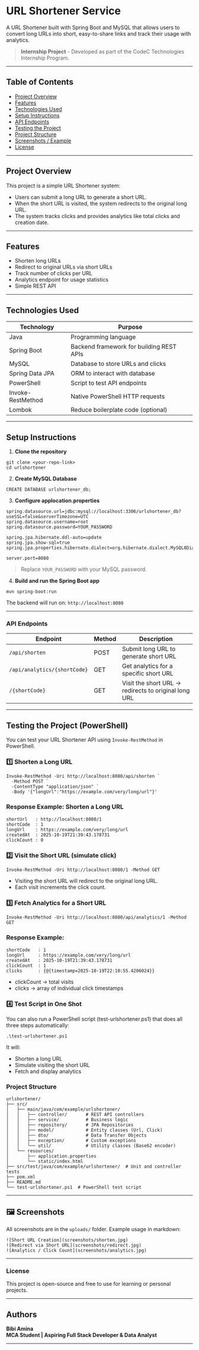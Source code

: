 # URL Shortener Service

A URL Shortener built with Spring Boot and MySQL that allows users to convert long URLs into short, easy-to-share links and track their usage with analytics.
> **Internship Project** - Developed as part of the CodeC Technologies Internship Program.
---

## Table of Contents

- [Project Overview](#project-overview)
- [Features](#features)
- [Technologies Used](#technologies-used)
- [Setup Instructions](#setup-instructions)
- [API Endpoints](#api-endpoints)
- [Testing the Project](#testing-the-project)
- [Project Structure](#project-structure)
- [Screenshots / Example](#screenshots--example)
- [License](#license)

---

## Project Overview

This project is a simple URL Shortener system:

- Users can submit a long URL to generate a short URL.
- When the short URL is visited, the system redirects to the original long URL.
- The system tracks clicks and provides analytics like total clicks and creation date.

---

## Features

- Shorten long URLs
- Redirect to original URLs via short URLs
- Track number of clicks per URL
- Analytics endpoint for usage statistics
- Simple REST API

---

## Technologies Used

| Technology        | Purpose                                  |
|------------------|------------------------------------------|
| Java              | Programming language                     |
| Spring Boot       | Backend framework for building REST APIs |
| MySQL             | Database to store URLs and clicks        |
| Spring Data JPA   | ORM to interact with database            |
| PowerShell        | Script to test API endpoints             |
| Invoke-RestMethod | Native PowerShell HTTP requests          |
| Lombok            | Reduce boilerplate code (optional)       |

---

## Setup Instructions

1. **Clone the repository**
```
git clone <your-repo-link>
cd urlshortener
```

2. **Create MySQL Database**
```
CREATE DATABASE urlshortener_db;
```

3. **Configure applocation.properties**
```
spring.datasource.url=jdbc:mysql://localhost:3306/urlshortener_db?useSSL=false&serverTimezone=UTC
spring.datasource.username=root
spring.datasource.password=YOUR_PASSWORD

spring.jpa.hibernate.ddl-auto=update
spring.jpa.show-sql=true
spring.jpa.properties.hibernate.dialect=org.hibernate.dialect.MySQL8Dialect

server.port=8080
```
> Replace `YOUR_PASSWORD` with your MySQL password.

4. **Build and run the Spring Boot app**
```
mvn spring-boot:run
```
The backend will run on: `http://localhost:8080`

--- 

### API Endpoints

| Endpoint                     | Method | Description                              |
|-------------------------------|--------|------------------------------------------|
| `/api/shorten`                | POST   | Submit long URL to generate short URL    |
| `/api/analytics/{shortCode}`  | GET    | Get analytics for a specific short URL   |
| `/{shortCode}`                | GET    | Visit the short URL → redirects to original long URL |

---

## Testing the Project (PowerShell)

You can test your URL Shortener API using `Invoke-RestMethod` in PowerShell.

### 1️⃣ Shorten a Long URL

```
Invoke-RestMethod -Uri http://localhost:8080/api/shorten `
  -Method POST `
  -ContentType "application/json" `
  -Body '{"longUrl":"https://example.com/very/long/url"}'
```

### Response Example: Shorten a Long URL
```
shortUrl   : http://localhost:8080/1
shortCode  : 1
longUrl    : https://example.com/very/long/url
createdAt  : 2025-10-19T21:39:43.178731
clickCount : 0
```

### 2️⃣ Visit the Short URL (simulate click)
```
Invoke-RestMethod -Uri http://localhost:8080/1 -Method GET
```
- Visiting the short URL will redirect to the original long URL.
- Each visit increments the click count.

### 3️⃣ Fetch Analytics for a Short URL
```
Invoke-RestMethod -Uri http://localhost:8080/api/analytics/1 -Method GET
```
### Response Example:
```
shortCode   : 1
longUrl     : https://example.com/very/long/url
createdAt   : 2025-10-19T21:39:43.178731
clickCount  : 1
clicks      : {@{timestamp=2025-10-19T22:10:55.4206024}}
```
- clickCount → total visits
- clicks → array of individual click timestamps

### 4️⃣ Test Script in One Shot
You can also run a PowerShell script (test-urlshortener.ps1) that does all three steps automatically:
```
.\test-urlshortener.ps1
```
It will:
- Shorten a long URL
- Simulate visiting the short URL
- Fetch and display analytics

### Project Structure
```
urlshortener/
├── src/
│   ├── main/java/com/example/urlshortener/
│   │   ├── controller/       # REST API controllers
│   │   ├── service/          # Business logic
│   │   ├── repository/       # JPA Repositories
│   │   ├── model/            # Entity classes (Url, Click)
│   │   ├── dto/              # Data Transfer Objects
│   │   ├── exception/        # Custom exceptions
│   │   └── util/             # Utility classes (Base62 encoder)
│   └── resources/
│       ├── application.properties
│       └── static/index.html
├── src/test/java/com/example/urlshortener/  # Unit and controller tests
├── pom.xml
├── README.md
└── test-urlshortener.ps1  # PowerShell test script
```
---

## 🖼️ Screenshots

All screenshots are in the `uploads/` folder. Example usage in markdown:

```
![Short URL Creation](screenshots/shorten.jpg)
![Redirect via Short URL](screenshots/redirect.jpg)
![Analytics / Click Count](screenshots/analytics.jpg)
```

---

### License
This project is open-source and free to use for learning or personal projects.

---

##  Authors

**Bibi Amina**  
**MCA Student | Aspiring Full Stack Developer & Data Analyst**

---

